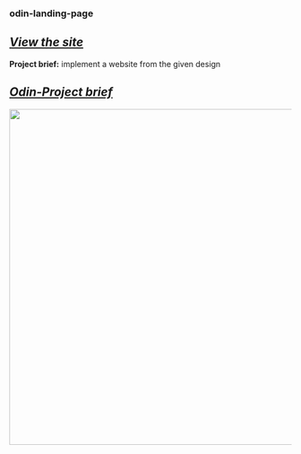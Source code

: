 ### odin-landing-page

## _[View the site](https://caiquemoa.github.io/odin-landing-page/)_

**Project brief:** implement a website from the given design

## _[Odin-Project brief](https://www.theodinproject.com/lessons/foundations-landing-page)_

<img src="https://cdn.statically.io/gh/TheOdinProject/curriculum/81a5d553f4073e593d23a6ab00d50eef8620796d/foundations/html_css/project/imgs/01.png" width="600" />
